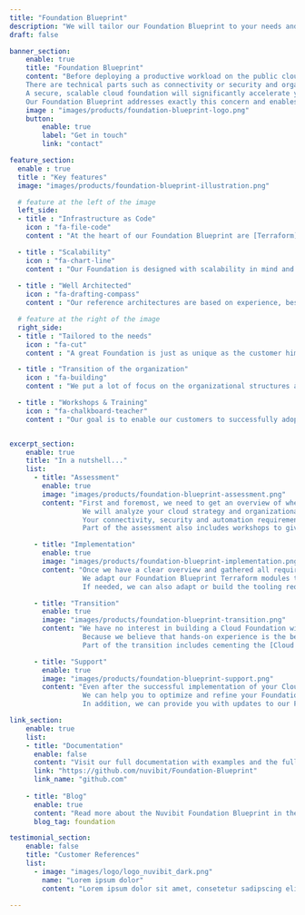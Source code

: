 ```yaml
---
title: "Foundation Blueprint"
description: "We will tailor our Foundation Blueprint to your needs and enable you to deliver Foundation Capabilities to your Cloud Workload Development Teams with a high level of maturity."
draft: false

banner_section:
    enable: true
    title: "Foundation Blueprint"
    content: "Before deploying a productive workload on the public cloud there are many moving parts which have to be coordinated. 
    There are technical parts such as connectivity or security and organizational parts such as finance or operations.
    A secure, scalable cloud foundation will significantly accelerate your cloud adoption journey and is one of the most important and hardest challenges.<br/><br/>
    Our Foundation Blueprint addresses exactly this concern and enables your organization to efficiently build a tailored Cloud Foundation."
    image : "images/products/foundation-blueprint-logo.png"
    button:
        enable: true
        label: "Get in touch"
        link: "contact"

feature_section:
  enable : true
  title : "Key features"
  image: "images/products/foundation-blueprint-illustration.png"

  # feature at the left of the image
  left_side:
  - title : "Infrastructure as Code"
    icon : "fa-file-code"
    content : "At the heart of our Foundation Blueprint are [Terraform](https://www.terraform.io/intro/index.html 'Introduction to Terraform') modules, which dramatically simplify the management of the entire Cloud Foundation."

  - title : "Scalability"
    icon : "fa-chart-line"
    content : "Our Foundation is designed with scalability in mind and can grow with your workloads."
    
  - title : "Well Architected"
    icon : "fa-drafting-compass"
    content : "Our reference architectures are based on experience, best practices and the [AWS Well-Architected Framework](https://aws.amazon.com/architecture/well-architected 'AWS Well-Architected')."

  # feature at the right of the image
  right_side:
  - title : "Tailored to the needs"
    icon : "fa-cut"
    content : "A great Foundation is just as unique as the customer himself and that's why we adjust our Blueprint exactly to your needs."

  - title : "Transition of the organization"
    icon : "fa-building"
    content : "We put a lot of focus on the organizational structures and cloud strategy to maximize opportunities for success."

  - title : "Workshops & Training"
    icon : "fa-chalkboard-teacher"
    content : "Our goal is to enable our customers to successfully adopt and operate our Foundation Blueprint."


excerpt_section:
    enable: true
    title: "In a nutshell..."
    list:
      - title: "Assessment"
        enable: true
        image: "images/products/foundation-blueprint-assessment.png"
        content: "First and foremost, we need to get an overview of where you stand on your cloud journey and where you want to go.
                  We will analyze your cloud strategy and organizational structures to adjust our Blueprint to them.
                  Your connectivity, security and automation requirements are also identified and taken into account.<br/><br/>
                  Part of the assessment also includes workshops to give you a better understanding of our Cloud Foundation."

      - title: "Implementation"
        enable: true
        image: "images/products/foundation-blueprint-implementation.png"
        content: "Once we have a clear overview and gathered all requirements, we assemble a team of specialists to build your tailored Cloud Foundation based on our Blueprint.
                  We adapt our Foundation Blueprint Terraform modules to perfectly fit your needs and support you during implementation.<br/><br/>
                  If needed, we can also adapt or build the tooling required for Infrastructure as Code deployments with Terraform."

      - title: "Transition"
        enable: true
        image: "images/products/foundation-blueprint-transition.png"
        content: "We have no interest in building a Cloud Foundation without ensuring that the necessary capabilities on your side will be established to run it successfully.
                  Because we believe that hands-on experience is the best way to learn new skills, we support the employees responsible for operations with on-the-job training.<br/><br/>
                  Part of the transition includes cementing the [Cloud Foundation Capabilities](/blog/cloud-foundation-map 'Nuvibit Cloud Foundation Blog Post') which are essential to establish a Cloud Operating Model."

      - title: "Support"
        enable: true
        image: "images/products/foundation-blueprint-support.png"
        content: "Even after the successful implementation of your Cloud Foundation, we want to continue supporting you on your cloud journey.
                  We can help you to optimize and refine your Foundation based on our Terraform modules.<br/><br/>
                  In addition, we can provide you with updates to our Foundation Terraform modules and implement your feature requests."

link_section:
    enable: true
    list:
    - title: "Documentation"
      enable: false
      content: "Visit our full documentation with examples and the full architecture on"
      link: "https://github.com/nuvibit/Foundation-Blueprint"
      link_name: "github.com"
    
    - title: "Blog"
      enable: true
      content: "Read more about the Nuvibit Foundation Blueprint in these blog posts"
      blog_tag: foundation

testimonial_section:
    enable: false
    title: "Customer References"
    list:
      - image: "images/logo/logo_nuvibit_dark.png"
        name: "Lorem ipsum dolor"
        content: "Lorem ipsum dolor sit amet, consetetur sadipscing elitr, sed diam nonumy eirmod tempor invidunt"

---
```

